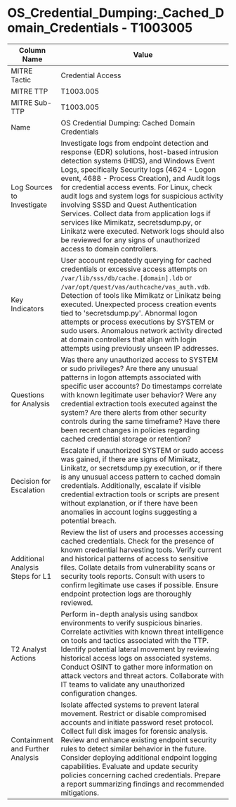 # OS_Credential_Dumping:_Cached_Domain_Credentials - T1003005

| Column Name | Value |
|-------------|-------|
| MITRE Tactic | Credential Access |
| MITRE TTP | T1003.005 |
| MITRE Sub-TTP | T1003.005 |
| Name | OS Credential Dumping: Cached Domain Credentials |
| Log Sources to Investigate | Investigate logs from endpoint detection and response (EDR) solutions, host-based intrusion detection systems (HIDS), and Windows Event Logs, specifically Security logs (4624 - Logon event, 4688 - Process Creation), and Audit logs for credential access events. For Linux, check audit logs and system logs for suspicious activity involving SSSD and Quest Authentication Services. Collect data from application logs if services like Mimikatz, secretsdump.py, or Linikatz were executed. Network logs should also be reviewed for any signs of unauthorized access to domain controllers. |
| Key Indicators | User account repeatedly querying for cached credentials or excessive access attempts on `/var/lib/sss/db/cache.[domain].ldb` or `/var/opt/quest/vas/authcache/vas_auth.vdb`. Detection of tools like Mimikatz or Linikatz being executed. Unexpected process creation events tied to 'secretsdump.py'. Abnormal logon attempts or process executions by SYSTEM or sudo users. Anomalous network activity directed at domain controllers that align with login attempts using previously unseen IP addresses. |
| Questions for Analysis | Was there any unauthorized access to SYSTEM or sudo privileges? Are there any unusual patterns in logon attempts associated with specific user accounts? Do timestamps correlate with known legitimate user behavior? Were any credential extraction tools executed against the system? Are there alerts from other security controls during the same timeframe? Have there been recent changes in policies regarding cached credential storage or retention? |
| Decision for Escalation | Escalate if unauthorized SYSTEM or sudo access was gained, if there are signs of Mimikatz, Linikatz, or secretsdump.py execution, or if there is any unusual access pattern to cached domain credentials. Additionally, escalate if visible credential extraction tools or scripts are present without explanation, or if there have been anomalies in account logins suggesting a potential breach. |
| Additional Analysis Steps for L1 | Review the list of users and processes accessing cached credentials. Check for the presence of known credential harvesting tools. Verify current and historical patterns of access to sensitive files. Collate details from vulnerability scans or security tools reports. Consult with users to confirm legitimate use cases if possible. Ensure endpoint protection logs are thoroughly reviewed. |
| T2 Analyst Actions | Perform in-depth analysis using sandbox environments to verify suspicious binaries. Correlate activities with known threat intelligence on tools and tactics associated with the TTP. Identify potential lateral movement by reviewing historical access logs on associated systems. Conduct OSINT to gather more information on attack vectors and threat actors. Collaborate with IT teams to validate any unauthorized configuration changes. |
| Containment and Further Analysis | Isolate affected systems to prevent lateral movement. Restrict or disable compromised accounts and initiate password reset protocol. Collect full disk images for forensic analysis. Review and enhance existing endpoint security rules to detect similar behavior in the future. Consider deploying additional endpoint logging capabilities. Evaluate and update security policies concerning cached credentials. Prepare a report summarizing findings and recommended mitigations. |
